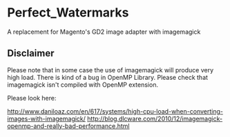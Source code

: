 Perfect_Watermarks
==================

A replacement for Magento's GD2 image adapter with imagemagick

Disclaimer
---------

Please note that in some case the use of imagemagick will produce
very high load. There is kind of a bug in OpenMP Library. Please
check that imagemagick isn't compiled with OpenMP extension.

Please look here:

http://www.daniloaz.com/en/617/systems/high-cpu-load-when-converting-images-with-imagemagick/
http://blog.dlcware.com/2010/12/imagemagick-openmp-and-really-bad-performance.html

